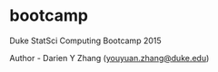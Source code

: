 # bootcamp

Duke StatSci Computing Bootcamp 2015

Author - Darien Y Zhang (youyuan.zhang@duke.edu)

